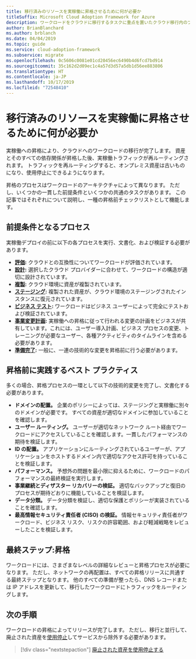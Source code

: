 ```yaml
---
title: 移行済みのリソースを実稼働に昇格させるために何が必要か
titleSuffix: Microsoft Cloud Adoption Framework for Azure
description: ワークロードをクラウドに移行するタスクに重点を置いたクラウド移行内のプロセス。
author: BrianBlanchard
ms.author: brblanch
ms.date: 04/04/2019
ms.topic: guide
ms.service: cloud-adoption-framework
ms.subservice: migrate
ms.openlocfilehash: 0c5606c0081e01cd20456ec6490b4d6fcd7bd914
ms.sourcegitcommit: 35c162d2d09ec1c4a57d3d57a5db1d56ee883806
ms.translationtype: HT
ms.contentlocale: ja-JP
ms.lasthandoff: 10/17/2019
ms.locfileid: "72548410"
---
```

<!-- markdownlint-disable MD026 -->

# <a name="what-is-required-to-promote-a-migrated-resource-to-production"></a>移行済みのリソースを実稼働に昇格させるために何が必要か

実稼働への昇格により、クラウドへのワークロードの移行が完了します。 資産とそのすべての依存関係が昇格した後、実稼働トラフィックが再ルーティングされます。 トラフィックを再ルーティングすると、オンプレミス資産は古いものになり、使用停止にできるようになります。

昇格のプロセスはワークロードのアーキテクチャによって異なります。 ただし、いくつかの一貫した前提条件といくつかの共通のタスクがあります。 この記事ではそれぞれについて説明し、一種の昇格前チェックリストとして機能します。

## <a name="prerequisite-processes"></a>前提条件となるプロセス

実稼働デプロイの前に以下の各プロセスを実行、文書化、および検証する必要があります。

- **[評価](../assess/index.md):** クラウドとの互換性についてワークロードが評価されています。
- **[設計](../assess/architect.md):** 選択したクラウド プロバイダーに合わせて、ワークロードの構造が適切に設計されています。
- **[複製](../migrate/replicate.md):** クラウド環境に資産が複製されています。
- **[ステージング](../migrate/stage.md):** 複製された資産が、クラウド環境のステージングされたインスタンスに復元されています。
- **[ビジネス テスト](./business-test.md):** ワークロードはビジネス ユーザーによって完全にテストおよび検証されています。
- **[事業変更計画](./business-change-plan.md):** 実稼働への昇格に従って行われる変更の計画をビジネスが共有しています。これには、ユーザー導入計画、ビジネス プロセスの変更、トレーニングが必要なユーザー、各種アクティビティのタイムラインを含める必要があります。
- **[準備完了](./ready.md):** 一般に、一連の技術的な変更を昇格前に行う必要があります。

## <a name="best-practices-to-execute-prior-to-promotion"></a>昇格前に実践するベスト プラクティス

多くの場合、昇格プロセスの一環として以下の技術的変更を完了し、文書化する必要があります。

- **ドメインの配置。** 企業のポリシーによっては、ステージングと実稼働に別々のドメインが必要です。 すべての資産が適切なドメインに参加していることを確認します。
- **ユーザー ルーティング。** ユーザーが適切なネットワーク ルート経由でワークロードにアクセスしていることを確認します。一貫したパフォーマンスの期待を検証します。
- **ID の配置。** アプリケーションにルーティングされているユーザーが、アプリケーションをホストするドメイン内で適切なアクセス許可を持っていることを検証します。
- **パフォーマンス。** 予想外の問題を最小限に抑えるために、ワークロードのパフォーマンスの最終検証を実行します。
- **事業継続とディザスター リカバリーの検証。** 適切なバックアップと復旧のプロセスが期待どおりに機能していることを検証します。
- **データ分類。** データ分類を検証し、適切な保護とポリシーが実装されていることを確認します。
- **最高情報セキュリティ責任者 (CISO) の検証。** 情報セキュリティ責任者がワークロード、ビジネス リスク、リスクの許容範囲、および軽減戦略をレビューしたことを検証します。

## <a name="final-step-promote"></a>最終ステップ:昇格

ワークロードには、さまざまなレベルの詳細なレビューと昇格プロセスが必要になります。 ただし、ネットワークの再配置は、すべての昇格リリースに共通する最終ステップとなります。 他のすべての準備が整ったら、DNS レコードまたは IP アドレスを更新して、移行したワークロードにトラフィックをルーティングします。

## <a name="next-steps"></a>次の手順

ワークロードの昇格によってリリースが完了します。 ただし、移行と並行して、廃止された資産を[使用停止](./decommission.md)してサービスから除外する必要があります。

> [!div class="nextstepaction"]
> [廃止された資産を使用停止する](./decommission.md)
